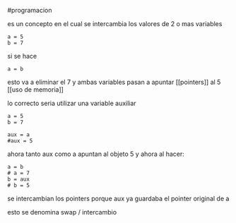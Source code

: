 #programacion 

es un concepto en el cual se intercambia los valores de 2 o mas variables

```
a = 5
b = 7
```
si se hace 
```
a = b
```
esto va a eliminar el 7 y ambas variables pasan a apuntar [[pointers]] al 5
[[uso de memoria]]

lo correcto seria utilizar una variable auxiliar

```
a = 5
b = 7

aux = a
#aux = 5
```
ahora tanto aux como a apuntan al objeto 5
y ahora al hacer:
```
a = b
# a = 7
b = aux
# b = 5
```

se intercambian los pointers porque aux ya guardaba el pointer original de a 

esto se denomina swap / intercambio
